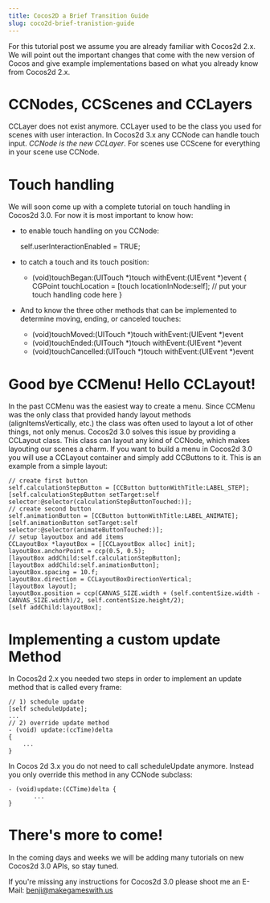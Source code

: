 ```yaml
---            
title: Cocos2D a Brief Transition Guide
slug: coco2d-brief-tranistion-guide
---
```


For this tutorial post we assume you are already familiar with Cocos2d 2.x. We will point out the important changes that come with the new version of Cocos and give example implementations based on what you already know from Cocos2d 2.x.

#   CCNodes, CCScenes and CCLayers<span style=""></span>

CCLayer does not exist anymore. CCLayer used to be the class you used for scenes with user interaction. In Cocos2d 3.x any CCNode can handle touch input. *CCNode is the new CCLayer*. For scenes use CCScene for everything in your scene use CCNode.

#   Touch handling

We will soon come up with a complete tutorial on touch handling in Cocos2d 3.0. For now it is most important to know how:

*   to enable touch handling on you CCNode:

    self.userInteractionEnabled = TRUE;

*   to catch a touch and its touch position:

    - (void)touchBegan:(UITouch *)touch withEvent:(UIEvent *)event
    {
         CGPoint touchLocation = [touch locationInNode:self]; 
         // put your touch handling code here
    }

*   And to know the three other methods that can be implemented to determine moving, ending, or canceled touches:

    - (void)touchMoved:(UITouch *)touch withEvent:(UIEvent *)event
    - (void)touchEnded:(UITouch *)touch withEvent:(UIEvent *)event
    - (void)touchCancelled:(UITouch *)touch withEvent:(UIEvent *)event

# Good bye CCMenu! Hello CCLayout!

In the past CCMenu was the easiest way to create a menu. Since CCMenu was the only class that provided handy layout methods (alignItemsVertically, etc.) the class was often used to layout a lot of other things, not only menus. Cocos2d 3.0 solves this issue by providing a CCLayout class. This class can layout any kind of CCNode, which makes layouting our scenes a charm. If you want to build a menu in Cocos2d 3.0 you will use a CCLayout container and simply add CCButtons to it. This is an example from a simple layout:

    // create first button
    self.calculationStepButton = [CCButton buttonWithTitle:LABEL_STEP];
    [self.calculationStepButton setTarget:self selector:@selector(calculationStepButtonTouched:)];
    // create second button
    self.animationButton = [CCButton buttonWithTitle:LABEL_ANIMATE];
    [self.animationButton setTarget:self selector:@selector(animateButtonTouched:)];
    // setup layoutbox and add items
    CCLayoutBox *layoutBox = [[CCLayoutBox alloc] init];
    layoutBox.anchorPoint = ccp(0.5, 0.5);
    [layoutBox addChild:self.calculationStepButton];
    [layoutBox addChild:self.animationButton];
    layoutBox.spacing = 10.f;
    layoutBox.direction = CCLayoutBoxDirectionVertical;
    [layoutBox layout];
    layoutBox.position = ccp(CANVAS_SIZE.width + (self.contentSize.width - CANVAS_SIZE.width)/2, self.contentSize.height/2);
    [self addChild:layoutBox];

# Implementing a custom update Method

In Cocos2d 2.x you needed two steps in order to implement an update method that is called every frame:

    // 1) schedule update 
    [self scheduleUpdate]; 
    ... 
    // 2) override update method
    - (void) update:(ccTime)delta 
    {
        ... 
    }

In Cocos 2d 3.x you do not need to call scheduleUpdate anymore. Instead you only override this method in any CCNode subclass:

    - (void)update:(CCTime)delta {
           ...
    }

# There's more to come!

In the coming days and weeks we will be adding many tutorials on new Cocos2d 3.0 APIs, so stay tuned.

If you're missing any instructions for Cocos2d 3.0 please shoot me an E-Mail: benji@makegameswith.us
